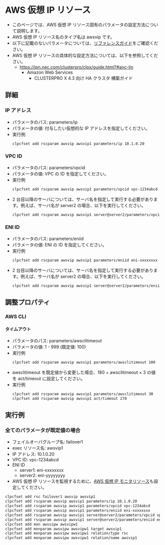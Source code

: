 # AWS 仮想 IP リソース
- このページでは、AWS 仮想 IP リソース固有のパラメータの設定方法について説明します。
- AWS 仮想 IP リソース名のタイプ名は awsvip です。
- 以下に記載のないパラメータについては、[リファレンスガイド](https://docs.nec.co.jp/sites/default/files/minisite/static/86695069-1c24-46d5-a3bf-72e81db4e4a7/clp_x43_linux/L43_RG_JP/L_RG_08.html#parameters-list-clpcfset-command)をご確認ください。
- AWS 仮想 IP リソースの具体的な設定方法については、以下を参照してください。
  - https://jpn.nec.com/clusterpro/clpx/guide.html?#anc-lin
    - Amazon Web Services
      - CLUSTERPRO X 4.3 向け HA クラスタ 構築ガイド

## 詳細
### IP アドレス
- パラメータのパス: parameters/ip
- パラメータの値: 付与したい仮想的な IP アドレスを指定してください。
- 実行例
  ```sh
  clpcfset add rscparam awsvip awsvip1 parameters/ip 10.1.0.20
  ```
### VPC ID
- パラメータのパス: parameters/vpcid
- パラメータの値: VPC の ID を指定してください。
- 実行例
  ```sh
  clpcfset add rscparam awsvip awsvip1 parameters/vpcid vpc-1234abcd
  ```
- 2 台目以降のサーバについては、サーバ名を指定して実行する必要があります。例えば、サーバ名が server2 の場合、以下を実行してください。
  ```sh
  clpcfset add rscparam awsvip awsvip1 server@server2/parameters/vpcid vpc-1234abcd
  ```
### ENI ID
- パラメータのパス: parameters/eniid
- パラメータの値: ENI の ID を指定してください。
- 実行例
  ```sh
  clpcfset add rscparam awsvip awsvip1 parameters/eniid eni-xxxxxxxx
  ```
- 2 台目以降のサーバについては、サーバ名を指定して実行する必要があります。例えば、サーバ名が server2 の場合、以下を実行してください。
  ```sh
  clpcfset add rscparam awsvip awsvip1 server@server2/parameters/eniid eni-yyyyyyyy
  ```

## 調整プロパティ
### AWS CLI
#### タイムアウト
- パラメータのパス: parameters/awsclitimeout
- パラメータの値: 1 - 999 (既定値: 100)
- 実行例
  ```sh
  clpcfset add rscparam awsvip awsvip1 parameters/awsclitimeout 100
  ```
- awsclitimeout を既定値から変更した場合、180 + awsclitimeout × 3 の値を act/timeout に設定してください。
- 実行例 
  ```sh
  clpcfset add rscparam awsvip awsvip1 parameters/awsclitimeout 30
  clpcfset add rscparam awsvip awsvip1 act/timeout 270
  ```

## 実行例
### 全てのパラメータが既定値の場合
- フェイルオーバグループ名: failover1
- exec リソース名: awsvip1
- IP アドレス: 10.1.0.20
- VPC ID: vpc-1234abcd
- ENI ID
  - server1: eni-xxxxxxxx
  - server2: eni-yyyyyyyy
- AWS 仮想 IP リソースを監視するために、[AWS 仮想 IP モニタリソース](awsvipw.md)も設定してください。
```sh
clpcfset add rsc failover1 awsvip awsvip1
clpcfset add rscparam awsvip awsvip1 parameters/ip 10.1.0.20
clpcfset add rscparam awsvip awsvip1 parameters/vpcid vpc-1234abcd
clpcfset add rscparam awsvip awsvip1 parameters/eniid eni-xxxxxxxx
clpcfset add rscparam awsvip awsvip1 server@server2/parameters/vpcid vpc-1234abcd
clpcfset add rscparam awsvip awsvip1 server@server2/parameters/eniid eni-yyyyyyyy
clpcfset add mon awsvipw awsvipw1
clpcfset add monparam awsvipw awsvipw1 target awsvip1
clpcfset add monparam awsvipw awsvipw1 relation/type rsc
clpcfset add monparam awsvipw awsvipw1 relation/name awsvip1
```